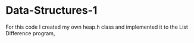 # Data-Structures-1
For this code I created my own heap.h class and implemented it to the List Difference program, 
